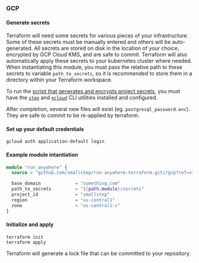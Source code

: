 ### GCP

#### Generate secrets

Terraform will need some secrets for various pieces of your infrastructure. Some of these secrets must be manually entered and others will be auto-generated. All secrets are stored on disk in the location of your choice, encrypted by GCP Cloud KMS, and are safe to commit. Terraform will also automatically apply these secrets to your kubernetes cluster where needed. When instantiating this module, you must pass the relative path to these secrets to variable `path_to_secrets`, so it is recommended to store them in a directory within your Terraform workspace.

To run the [script that generates and encrypts project secrets](https://gist.github.com/J-Hunter-Hawke/cb4314104a0ac250d31ec09e5f2c377d), you must have the [`step`](https://github.com/smallstep/cli) and [`gcloud`](https://cloud.google.com/sdk/docs/install) CLI utilities installed and configured.

After completion, several new files will exist (eg. `postgresql_password.enc`). They are safe to commit to be re-applied by terraform.

#### Set up your default credentials

```shell
gcloud auth application-default login
```

#### Example module intantiation

```terraform
module "run_anywhere" {
  source = "github.com/smallstep/run-anywhere-terraform.git//gcp?ref=v1.0.0"

  base_domain             = "something.com"
  path_to_secrets         = "${path.module}/secrets"
  project_id              = "smallstep"
  region                  = "us-central1"
  zone                    = "us-central1-c"
}
```

#### Initialize and apply

```shell
terraform init
terraform apply
```

Terraform will generate a lock file that can be committed to your repository.
